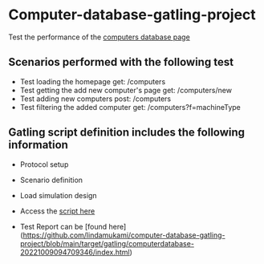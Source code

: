 # Computer-database-gatling-project
Test the performance of the [computers database page](https://computer-database.gatling.io/computers)
## Scenarios performed with the following test
- Test loading the homepage get: /computers
- Test getting the add new computer's page get: /computers/new
- Test adding new computers post: /computers
- Test filtering the added computer get: /computers?f=machineType

## Gatling script definition includes the following information 
- Protocol setup
- Scenario definition
- Load simulation design
- Access the [script here](https://github.com/lindamukami/computer-database-gatling-project/blob/main/src/test/scala/com/gatling/tests/ComputerDatabase.scala)

- Test Report can be [found here] (https://github.com/lindamukami/computer-database-gatling-project/blob/main/target/gatling/computerdatabase-20221009094709346/index.html)
